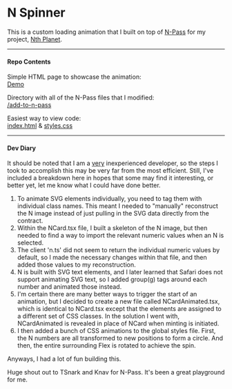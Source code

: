 # N Spinner

This is a custom loading animation that I built on top of [N-Pass](https://github.com/TSnark/n-pass) for my project, [Nth Planet](https://nthpla.net). 

---

#### Repo Contents

Simple HTML page to showcase the animation:  
[Demo](https://nthplanet.github.io/n-spinner/)

Directory with all of the N-Pass files that I modified:  
[/add-to-n-pass](add-to-n-pass)

Easiest way to view code:   
[index.html](index.html) & [styles.css](styles.css)  

---

#### Dev Diary
It should be noted that I am a <ins>very</ins> inexperienced developer, so the steps I took to accomplish this may be very far from the most efficient. Still, I've included a breakdown here in hopes that some may find it interesting, or better yet, let me know what I could have done better.

1. To animate SVG elements individually, you need to tag them with individual class names. This meant I needed to "manually" reconstruct the N image instead of just pulling in the SVG data directly from the contract.
  1. Within the NCard.tsx file, I built a skeleton of the N image, but then needed to find a way to import the relevant numeric values when an N is selected.
  1. The client 'n.ts' did not seem to return the individual numeric values by default, so I made the necessary changes within that file, and then added those values to my reconstruction.
  1. N is built with SVG text elements, and I later learned that Safari does not support animating SVG text, so I added group(g) tags around each number and animated those instead.
1. I'm certain there are many better ways to trigger the start of an animation, but I decided to create a new file called NCardAnimated.tsx, which is identical to NCard.tsx except that the elements are assigned to a different set of CSS classes. In the solution I went with, NCardAnimated is revealed in place of NCard when minting is initiated.
1. I then added a bunch of CSS animations to the global styles file. First, the N numbers are all transformed to new positions to form a circle. And then, the entire surrounding Flex is rotated to achieve the spin.

Anyways, I had a lot of fun building this. 

Huge shout out to TSnark and Knav for N-Pass. It's been a great playground for me.

